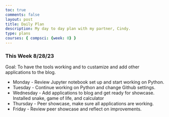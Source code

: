 ```yaml
---
toc: true
comments: false
layout: post
title: Daily Plan 
description: My day to day plan with my partner, Cindy. 
type: plans
courses: { compsci: {week: 0} }
---
```


### This Week 8/28/23
Goal:  To have the tools working and to custamize and add other applications to the blog. 
- Monday - Review Jupyter notebook set up and start working on Python. 
- Tuesday - Continue working on Python and change Github settings. 
- Wednesday - Add applications to blog and get ready for showcase. Installed snake, game of life, and calculator
- Thursday - Peer showcase, make sure all applications are working. 
- Friday - Review peer showcase and reflect on improvements. 

